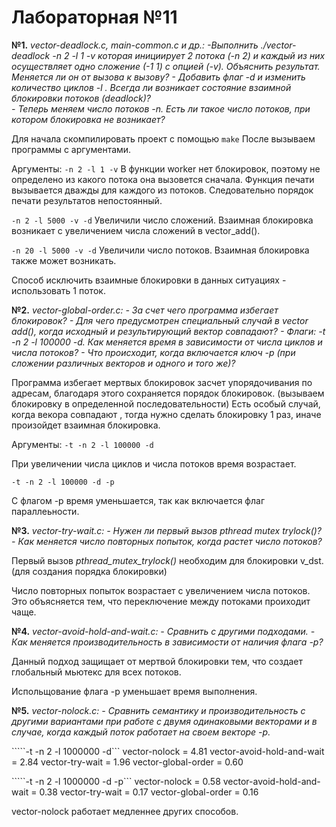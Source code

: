 # Лабораторная №11

**№1.** *vector-deadlock.c,  main-common.c и др.:
         -Выполнить  ./vector-deadlock -n 2 -l 1 -v
         которая инициирует 2 потока  (-n 2) и каждый из них осуществляет одно  сложение (-1 1) с опцией (-v).
         Объяснить результат. Меняется ли он от вызова к вызову?
         - Добавить флаг  -d и изменить количество циклов  -l .
         Всегда ли возникает состояние взаимной блокировки потоков (deadlock)?\
         - Теперь меняем число потоков -n. Есть ли такое число потоков, при котором блокировка не возникает?*

Для начала скомпилировать проект с помощью  ```make```
После вызываем программы с аргументами.

Аргументы:
```-n 2 -l 1 -v```
В функции worker нет блокировок, поэтому не определено 
из какого потока она вызовется сначала. Функция печати вызывается 
дважды для каждого из потоков. Следовательно порядок печати результатов непостоянный.

```-n 2 -l 5000 -v -d```
Увеличили число сложений. 
Взаимная блокировка возникает с увеличением числа сложений в vector_add().

```-n 20 -l 5000 -v -d```
Увеличили число потоков. 
Взаимная блокировка также может возникать.

Способ исключить взаимные блокировки в данных ситуациях - использовать 1 поток.

**№2.** *vector-global-order.c:
         - За счет чего программа избегает блокировок? 
         - Для чего предусмотрен специальный случай в vector add(), когда исходный и результирующий вектор совпадают?
         - Флаги: -t -n 2 -l 100000 -d. Как меняется время в зависимости от числа циклов и числа потоков?
         - Что происходит, когда включается ключ -p (при сложении различных векторов и одного и того же)?*
         
Программа избегает мертвых блокировок засчет упорядочивания по адресам,
благодаря этого сохраняется порядок блокировок. 
(вызываем блокировку в определенной последовательности)
Есть особый случай, когда векора совпадают , тогда нужно сделать блокировку 1 раз,
иначе произойдет взаимная блокировка.

Аргументы:
```-t -n 2 -l 100000 -d```

При увеличении числа циклов и числа потоков время возрастает.

```-t -n 2 -l 100000 -d -p```

С флагом -p время уменьшается, так как включается флаг параллеьности.

         
**№3.** *vector-try-wait.c: 
         - Нужен ли первый вызов  pthread mutex trylock()?
         - Как меняется число повторных попыток, когда растет число потоков?*
         
Первый вызов *pthread_mutex_trylock()* необходим для блокировки v_dst.
(для создания порядка блокировки)

Число повторных попыток возрастает с увеличением числа потоков.
Это объясняется тем, что переключение между потоками проиходит чаще.

         
**№4.** *vector-avoid-hold-and-wait.c: 
         - Сравнить с другими подходами.
         - Как меняется производительность в зависимости от наличия флага -p?*
         
Данный подход защищает от мертвой блокировки тем, 
что создает глобальный мьютекс для всех потоков.

Испольщование флага -p уменьшает время выполнения.

**№5.** *vector-nolock.c:
         - Сравнить семантику и производительность с другими вариантами при работе с двумя одинаковыми векторами и в случае, 
         когда каждый поток работает на своем векторе  -p.*

`````-t -n 2 -l 1000000 -d```
vector-nolock  = 4.81
vector-avoid-hold-and-wait = 2.84
vector-try-wait = 1.96
vector-global-order = 0.60

`````-t -n 2 -l 1000000 -d -p```
vector-nolock  = 0.58
vector-avoid-hold-and-wait = 0.38
vector-try-wait = 0.17
vector-global-order = 0.16

vector-nolock работает медленнее других способов.
     
  